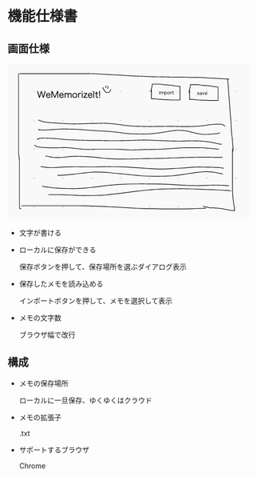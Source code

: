 # 機能仕様書
## 画面仕様
![画面](./WeMemorizeIt.png)

- 文字が書ける
- ローカルに保存ができる
    
    保存ボタンを押して、保存場所を選ぶダイアログ表示
- 保存したメモを読み込める
    
    インポートボタンを押して、メモを選択して表示

- メモの文字数

    ブラウザ幅で改行



## 構成
- メモの保存場所
    
    ローカルに一旦保存、ゆくゆくはクラウド

- メモの拡張子

    .txt

- サポートするブラウザ
    
    Chrome






